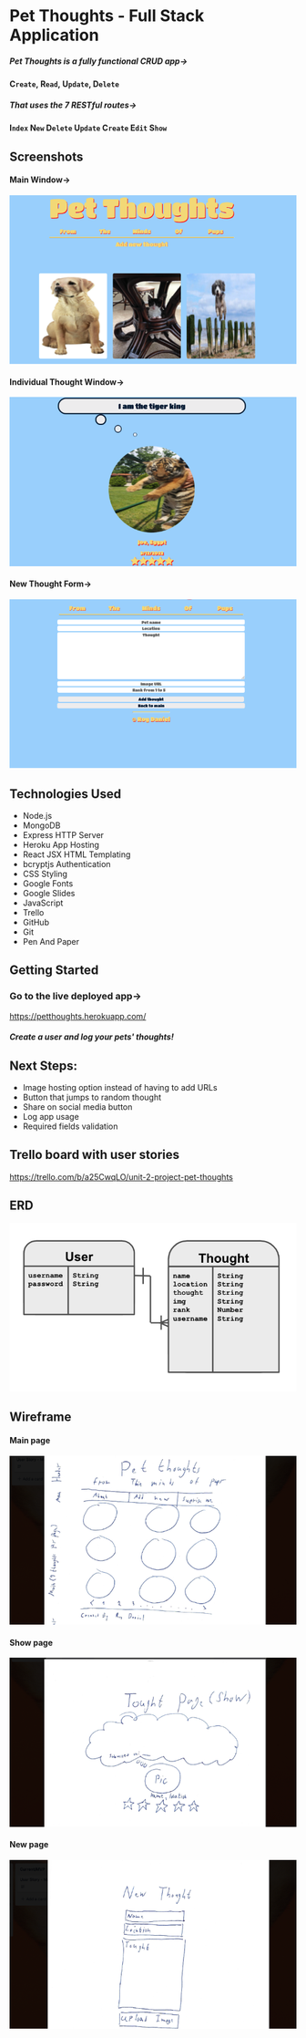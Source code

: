 # Pet Thoughts - Full Stack Application
##### Pet Thoughts is a fully functional CRUD app->
#### C`reate`, R`ead`, U`pdate`, D`elete`
##### That uses the 7 RESTful routes->
#### I`ndex` N`ew` D`elete` U`pdate` C`reate` E`dit` S`how`

## Screenshots
#### Main Window->
![Main-Page-Screenshot](/public/assets/ScreenshoMain.png)
#### Individual Thought Window->
![Show-Page-Screenshot](/public/assets/ScreenshotShow.png)
#### New Thought Form->
![New-Page-Screenshot](/public/assets/ScreenshotNew.png)

## Technologies Used
- Node.js
- MongoDB
- Express HTTP Server
- Heroku App Hosting
- React JSX HTML Templating
- bcryptjs Authentication
- CSS Styling
- Google Fonts
- Google Slides
- JavaScript
- Trello
- GitHub
- Git
- Pen And Paper

## Getting Started
### Go to the live deployed app->
https://petthoughts.herokuapp.com/
##### Create a user and log your pets' thoughts!

## Next Steps:
- Image hosting option instead of having to add URLs
- Button that jumps to random thought
- Share on social media button
- Log app usage
- Required fields validation

## Trello board with user stories
https://trello.com/b/a25CwqLO/unit-2-project-pet-thoughts

## ERD
![ERD](/public/assets/ERD.png)

## Wireframe
#### Main page
![IndexView](/public/assets/WireframeIndexView.png)
#### Show page
![ShowView](/public/assets/WireframeShowView.png)
#### New page
![NewView](/public/assets/WireframeNewView.png) 